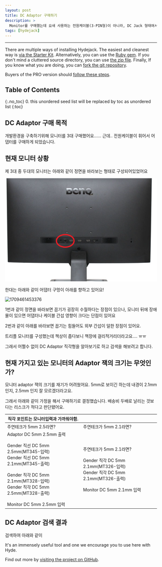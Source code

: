 ```yaml
---
layout: post
title: DC Adaptor 구매하기
description: >
  Monitor를 구매했는데 요새 사용하는 전원케이블(3-PIN형)이 아니라, DC Jack 형태여서 직각 변환 젠더가 필요한 상태라 구매하였음.
tags: [hydejack]
---
```

---

There are multiple ways of installing Hydejack.
The easiest and cleanest way is [via the Starter Kit](#via-starter-kit).
Alternatively, you can use the [Ruby gem](#via-gem).
If you don't mind a cluttered source directory, you can use [the zip file](#via-zip).
Finally, If you know what you are doing, you can [fork the git repository](#via-git).

Buyers of the PRO version should [follow these steps](#pro-version).

## Table of Contents
{:.no_toc}
0. this unordered seed list will be replaced by toc as unordered list
{:toc}


## DC Adaptor 구매 목적

개발환경을 구축하기위해 모니터를 3대 구매했어요...... 근데.. 전원케이블이 휘어서 어댑터를 구매하게 되었습니다.

## 현재 모니터 상황

제 3대 중 두대의 모니터는 아래와 같이 정면을 바라보는 형태로 구성되어있었어요

<img src="/assets/img/1709461214410.png">

한대는 아래와 같이 어댑터 구멍이 아래를 향하고 있어요!

![1709461453376](/../../assets/img/1709461453376.png)

1번과 같이 정면을 바라보면 꼽기가 굉장히 수월하다는 장점이 있으나, 모니터 뒤에 장애물이 있으면 어댑터나 케이블 간섭 영향이 크다는 단점이 있어요

2번과 같이 아래를 바라보면 꼽기는 힘들어도 외부 간섭이 덜한 장점이 있어요.

트리플 모니터를 구성했는데 책상이 좁다보니 책장에 걸리적거리더라고요.... ㅠㅠ

그래서 어쩔수 없이 DC Adaptor 직각형을 알아보기로 하고 검색을 해보려고 합니다.

## 현재 가지고 있는 모니터의 Adaptor 잭의 크기는 무엇인가?

모니터 adaptor 잭의 크기를 재기가 어려웠어요. 5mm로 보이긴 하는데 내경이 2.1mm 인지, 2.5mm 인지 잘 모르겠더라고요.

그래서 아래와 같이 가정을 해서 구매하기로 결정했습니다. 배송비 두배로 날리는 것보다는 리스크가 적다고 판단됐어요.

| 직각 포인트는 모니터입력과 가까워야함.                                                                                                                                                                                                             |                                                                                                                                                        |
| -------------------------------------------------------------------------------------------------------------------------------------------------------------------------------------------------------------------------------------------------- | ------------------------------------------------------------------------------------------------------------------------------------------------------ |
| 주연테크가 5mm 2.5라면?                                                                                                                                                                                                                            | 주연테크가 5mm 2.1라면?                                                                                                                                |
| Adaptor DC 5mm 2.5mm 출력<br /><br />Gender 직선 DC 5mm 2.5mm(MT345-입력)<br />Gender 직선 DC 5mm 2.1mm(MT345-출력)<br /><br />Gender 직각 DC 5mm 2.1mm(MT328-입력)<br />Gender 직각 DC 5mm 2.5mm(MT328-출력)<br /><br />Monitor DC 5mm 2.5mm 입력 | 주연테크가 5mm 2.1라면?<br /><br />Gender 직각 DC 5mm 2.1mm(MT326-입력)<br />Gender 직각 DC 5mm 2.1mm(MT326-출력)<br /><br />Monitor DC 5mm 2.1mm 입력 |

## DC Adaptor 검색 결과

검색하여 아래와 같이 

It's an immensely useful tool and one we encourage you to use here with Hyde.

Find out more by [visiting the project on GitHub](https://github.com/mojombo/jekyll).

[docs]: ../docs/7.5.2/index.md